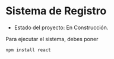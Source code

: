 <h1>Sistema de Registro</h1>

- Estado del proyecto: En Construcción.

Para ejecutar el sistema, debes poner

```npm install react```

